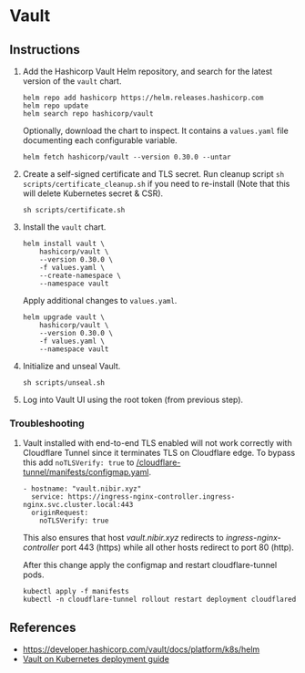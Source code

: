 # Vault

## Instructions

1. Add the Hashicorp Vault Helm repository, and search for the latest version of the `vault` chart.
    ```
    helm repo add hashicorp https://helm.releases.hashicorp.com
    helm repo update
    helm search repo hashicorp/vault
    ```

    Optionally, download the chart to inspect. It contains a `values.yaml` file documenting each configurable variable.
    ```
    helm fetch hashicorp/vault --version 0.30.0 --untar
    ```

2. Create a self-signed certificate and TLS secret. Run cleanup script `sh scripts/certificate_cleanup.sh` if you need to re-install (Note that this will delete Kubernetes secret & CSR).
    ```
    sh scripts/certificate.sh
    ```

5. Install the `vault` chart.
    ```
    helm install vault \
        hashicorp/vault \
        --version 0.30.0 \
        -f values.yaml \
        --create-namespace \
        --namespace vault
    ```

    Apply additional changes to `values.yaml`.
    ```
    helm upgrade vault \
        hashicorp/vault \
        --version 0.30.0 \
        -f values.yaml \
        --namespace vault
    ```

5. Initialize and unseal Vault.
    ```
    sh scripts/unseal.sh
    ```

6. Log into Vault UI using the root token (from previous step).

### Troubleshooting

1. Vault installed with end-to-end TLS enabled will not work correctly with Cloudflare Tunnel since it terminates TLS on Cloudflare edge. To bypass this add `noTLSVerify: true` to [/cloudflare-tunnel/manifests/configmap.yaml](/cloudflare-tunnel/manifests/configmap.yaml).
    ```
    - hostname: "vault.nibir.xyz"
      service: https://ingress-nginx-controller.ingress-nginx.svc.cluster.local:443
      originRequest:
        noTLSVerify: true
    ```
    
    This also ensures that host _vault.nibir.xyz_ redirects to _ingress-nginx-controller_ port 443 (https) while all other hosts redirect to port 80 (http).

    After this change apply the configmap and restart cloudflare-tunnel pods.
    ```
    kubectl apply -f manifests
    kubectl -n cloudflare-tunnel rollout restart deployment cloudflared
    ```

## References

- https://developer.hashicorp.com/vault/docs/platform/k8s/helm
- [Vault on Kubernetes deployment guide](https://developer.hashicorp.com/vault/tutorials/kubernetes/kubernetes-raft-deployment-guide)
